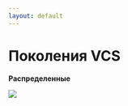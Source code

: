 ```yaml
---
layout: default
---
```


# Поколения VCS
**Распределенные**

<img src="/images/01-vcs-intro/distributed-vcs.png">

<style>
img {
    max-height: 80%;
    margin: auto;
}
</style>
